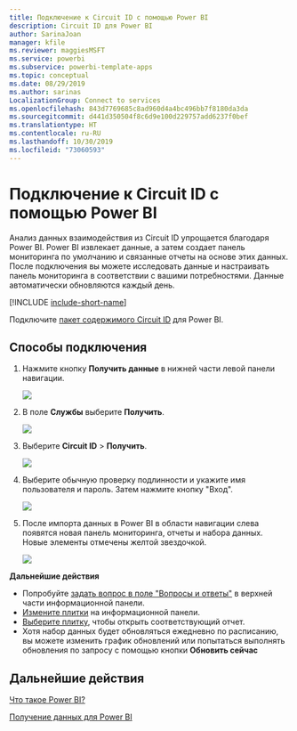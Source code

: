 ```yaml
---
title: Подключение к Circuit ID с помощью Power BI
description: Circuit ID для Power BI
author: SarinaJoan
manager: kfile
ms.reviewer: maggiesMSFT
ms.service: powerbi
ms.subservice: powerbi-template-apps
ms.topic: conceptual
ms.date: 08/29/2019
ms.author: sarinas
LocalizationGroup: Connect to services
ms.openlocfilehash: 843d7769685c8ad960d4a4bc496bb7f8180da3da
ms.sourcegitcommit: d441d350504f8c6d9e100d229757add6237f0bef
ms.translationtype: HT
ms.contentlocale: ru-RU
ms.lasthandoff: 10/30/2019
ms.locfileid: "73060593"
---
```

# <a name="connect-to-circuit-id-with-power-bi"></a>Подключение к Circuit ID с помощью Power BI
Анализ данных взаимодействия из Circuit ID упрощается благодаря Power BI. Power BI извлекает данные, а затем создает панель мониторинга по умолчанию и связанные отчеты на основе этих данных. После подключения вы можете исследовать данные и настраивать панель мониторинга в соответствии с вашими потребностями. Данные автоматически обновляются каждый день.

[!INCLUDE [include-short-name](./includes/service-deprecate-content-packs.md)]

Подключите [пакет содержимого Circuit ID](https://app.powerbi.com/getdata/services/circuitid) для Power BI.

## <a name="how-to-connect"></a>Способы подключения
1. Нажмите кнопку **Получить данные** в нижней части левой панели навигации.
   
    ![](media/service-connect-to-circuit-id/getdata.png)
2. В поле **Службы** выберите **Получить**.
   
    ![](media/service-connect-to-circuit-id/services.png)
3. Выберите **Circuit ID** \> **Получить**.
   
    ![](media/service-connect-to-circuit-id/circuitid.png)
4. Выберите обычную проверку подлинности и укажите имя пользователя и пароль. Затем нажмите кнопку "Вход".
   
    ![](media/service-connect-to-circuit-id/circuitid_login.png)
5. После импорта данных в Power BI в области навигации слева появятся новая панель мониторинга, отчеты и набора данных. Новые элементы отмечены желтой звездочкой.
   
    ![](media/service-connect-to-circuit-id/circuitid_dashboard_chrome.png)

**Дальнейшие действия**

* Попробуйте [задать вопрос в поле "Вопросы и ответы"](consumer/end-user-q-and-a.md) в верхней части информационной панели.
* [Измените плитки](service-dashboard-edit-tile.md) на информационной панели.
* [Выберите плитку](consumer/end-user-tiles.md), чтобы открыть соответствующий отчет.
* Хотя набор данных будет обновляться ежедневно по расписанию, вы можете изменить график обновлений или попытаться выполнять обновления по запросу с помощью кнопки **Обновить сейчас**

## <a name="next-steps"></a>Дальнейшие действия
[Что такое Power BI?](fundamentals/power-bi-overview.md)

[Получение данных для Power BI](service-get-data.md)

